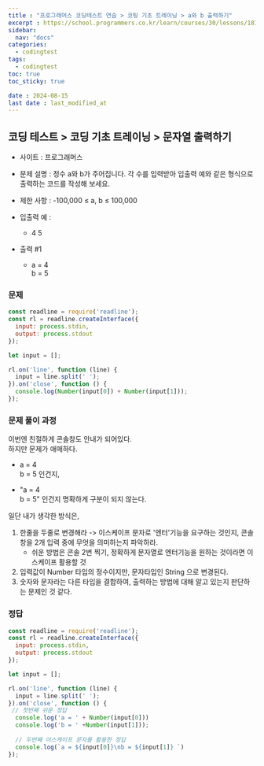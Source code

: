 ```yaml
---
title : "프로그래머스 코딩테스트 연습 > 코팅 기초 트레이닝 > a와 b 출력하기"
excerpt : https://school.programmers.co.kr/learn/courses/30/lessons/181951
sidebar:
  nav: "docs"
categories:
  - codingtest
tags:
  - codingtest
toc: true
toc_sticky: true

date : 2024-08-15
last date : last_modified_at
---
```


## 코딩 테스트 > 코딩 기초 트레이닝 > 문자열 출력하기
- 사이트 : 프로그래머스
- 문제 설명 : 정수 a와 b가 주어집니다. 각 수를 입력받아 입출력 예와 같은 형식으로 출력하는 코드를 작성해 보세요.
- 제한 사항 : -100,000 ≤ a, b ≤ 100,000

- 입출력 예 :
    - 4 5

- 출력 #1
  - a = 4 <br>
    b = 5


### 문제
```javascript
const readline = require('readline');
const rl = readline.createInterface({
  input: process.stdin,
  output: process.stdout
});

let input = [];

rl.on('line', function (line) {
  input = line.split(' ');
}).on('close', function () {
  console.log(Number(input[0]) + Number(input[1]));
});

```


### 문제 풀이 과정

이번엔 친절하게 콘솔창도 안내가 되어있다. <br>
하지만 문제가 애매하다.
- a = 4 <br>
  b = 5  인건지,

- "a = 4 <br>
   b = 5" 인건지 명확하게 구분이 되지 않는다. <br>

일단 내가 생각한 방식은,
1. 한줄을 두줄로 변경해라 -> 이스케이프 문자로 '엔터'기능을 요구하는 것인지, 콘솔창을 2개 입력 중에 무엇을 의미하는지 파악하라.
   - 쉬운 방법은 콘솔 2번 찍기, 정확하게 문자열로 엔터기능을 원하는 것이라면 이스케이프 활용할 것
2. 입력값이 Number 타입의 정수이지만, 문자타입인 String 으로 변경된다.
3. 숫자와 문자라는 다른 타입을 결합하여, 출력하는 방법에 대해 알고 있는지 판단하는 문제인 것 같다.

### 정답


```javascript
const readline = require('readline');
const rl = readline.createInterface({
  input: process.stdin,
  output: process.stdout
});

let input = [];

rl.on('line', function (line) {
  input = line.split(' ');
}).on('close', function () {
 // 첫번째 쉬운 정답
  console.log('a = ' + Number(input[0]))
  console.log('b = ' +Number(input[1]));
  
  // 두번째 이스케이프 문자를 활용한 정답
  console.log(`a = ${input[0]}\nb = ${input[1]} `)
});

```